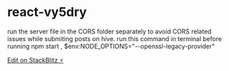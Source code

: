 # react-vy5dry
run the server file in the CORS folder separately to avoid CORS related issues while submiting posts on hive.
run this command in terminal before running npm start , $env:NODE_OPTIONS="--openssl-legacy-provider"

[Edit on StackBlitz ⚡️](https://stackblitz.com/edit/react-vy5dry)
